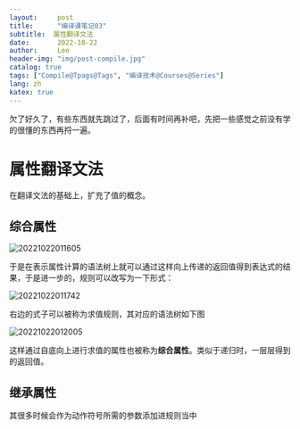 ```yaml
---
layout:     post
title:      "编译课笔记03"
subtitle:  属性翻译文法
date:       2022-10-22
author:     Leo
header-img: "img/post-compile.jpg"
catalog: true
tags: ["Compile@Tpags@Tags", "编译技术@Courses@Series"]
lang: zh
katex: true
---
```


欠了好久了，有些东西就先跳过了，后面有时间再补吧，先把一些感觉之前没有学的很懂的东西再捋一遍。

# 属性翻译文法

在翻译文法的基础上，扩充了值的概念。

## 综合属性

![20221022011605](https://s2.loli.net/2022/10/22/tJCNe1pQ6TXHlIo.png)

于是在表示属性计算的语法树上就可以通过这样向上传递的返回值得到表达式的结果，于是进一步的，规则可以改写为一下形式：

![20221022011742](https://s2.loli.net/2022/10/22/7VS8QosmpMecAgD.png)

右边的式子可以被称为求值规则，其对应的语法树如下图

![20221022012005](https://s2.loli.net/2022/10/22/MSgN8kheGZoByRc.png)

这样通过自底向上进行求值的属性也被称为**综合属性**。类似于递归时，一层层得到的返回值。

## 继承属性

其很多时候会作为动作符号所需的参数添加进规则当中
